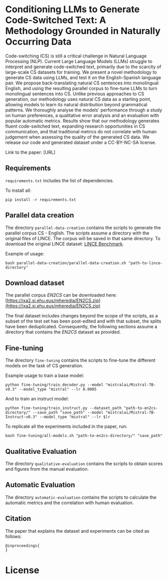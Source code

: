 # Conditioning LLMs to Generate Code-Switched Text: A Methodology Grounded in Naturally Occurring Data
Code-switching (CS) is still a critical challenge in Natural Language Processing (NLP). Current Large Language Models (LLMs) struggle to interpret and generate code-switched text, primarily due to the scarcity of large-scale CS datasets for training. We present a novel methodology to generate CS data using LLMs, and test it on the English-Spanish language pair. We propose back-translating natural CS sentences into monolingual English, and using the resulting parallel corpus to fine-tune LLMs to turn monolingual sentences into CS. Unlike previous approaches to CS generation, our methodology uses natural CS data as a starting point, allowing models to learn its natural distribution beyond grammatical patterns. We thoroughly analyse the models' performance through a study on human preferences, a qualitative error analysis and an evaluation with popular automatic metrics. Results show that our methodology generates fluent code-switched text, expanding research opportunities in CS communication, and that traditional metrics do not correlate with human judgement when assessing the quality of the generated CS data. We release our code and generated dataset under a CC-BY-NC-SA license.

Link to the paper: [URL]

## Requirements
`requirements.txt` includes the list of dependencies.

To install all:

```
pip install -r requirements.txt
```

## Parallel data creation
The directory `parallel-data-creation` contains the scripts to generate the parallel corpus CS - English.
The scripts assume a directory with the original files of LINCE. The corpus will be saved in that same directory. To download the original LINCE dataset: [LINCE Benchmark](https://ritual.uh.edu/lince/).

Example of usage:

```
bash parallel-data-creation/parallel-data-creation.sh "path-to-lince-directory"
```

## Download dataset
The parallel corpus *EN2CS* can be downloaded here: [https://ixa2.si.ehu.eus/mheredia/EN2CS.zip](https://ixa2.si.ehu.eus/mheredia/EN2CS.zip)

The final dataset includes changes beyond the scope of the scripts, as a subset of the test set has been post-edited and with that subset, the splits have been deduplicated. Consequently, the following sections assume a directory that contains the *EN2CS* dataset as provided.

## Fine-tuning
The directory `fine-tuning` contains the scripts to fine-tune the different models on the task of CS generation.


Example usage to train a base model:
```
python fine-tuning/train_decoder.py --model "mistralai/Mistral-7B-v0.3" --model_type "mistral" --lr 0.0005
```

And to train an instruct model:
```
python fine-tuning/train_instruct.py --dataset_path "path-to-en2cs-directory/" --save_path "save_path" --model "mistralai/Mistral-7B-Instruct-v0.3" --model_type "mistral" --lr $lr
```

To replicate all the experiments included in the paper, run:
```
bash fine-tuning/all-models.sh "path-to-en2cs-directory/" "save_path"
```

## Qualitative Evaluation
The directory `qualitative-evaluation` contains the scripts to obtain scores and figures from the manual evaluation.

## Automatic Evaluation
The directory `automatic-evaluation` contains the scripts to calculate the automatic metrics and the correlation with human evaluation.

## Citation
The paper that explains the dataset and experiments can be cited as follows:

```
@inproceedings{
}
```

# License